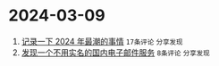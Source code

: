 # 2024-03-09

1. [记录一下 2024 年最潮的事情](https://www.v2ex.com/t/1022020) `17条评论` `分享发现`
1. [发现一个不用实名的国内电子邮件服务](https://www.v2ex.com/t/1022018) `8条评论` `分享发现`
